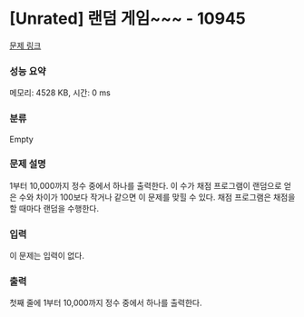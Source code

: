 # [Unrated] 랜덤 게임~~~ - 10945 

[문제 링크](https://www.acmicpc.net/problem/10945) 

### 성능 요약

메모리: 4528 KB, 시간: 0 ms

### 분류

Empty

### 문제 설명

<p>1부터 10,000까지 정수 중에서 하나를 출력한다. 이 수가 채점 프로그램이 랜덤으로 얻은 수와 차이가 100보다 작거나 같으면 이 문제를 맞힐 수 있다. 채점 프로그램은 채점을 할 때마다 랜덤을 수행한다.</p>

### 입력 

 <p>이 문제는 입력이 없다.</p>

### 출력 

 <p>첫째 줄에 1부터 10,000까지 정수 중에서 하나를 출력한다.</p>

